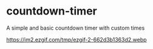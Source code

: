 # countdown-timer
A simple and basic countdown timer with custom times

https://im2.ezgif.com/tmp/ezgif-2-662d3b1363d2.webp
